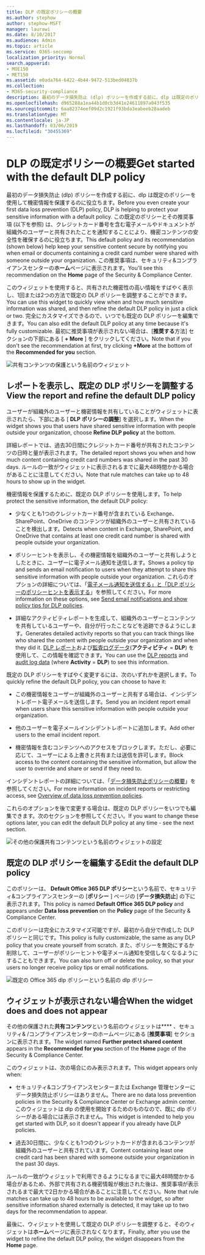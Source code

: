 ```yaml
---
title: DLP の既定ポリシーの概要
ms.author: stephow
author: stephow-MSFT
manager: laurawi
ms.date: 8/10/2017
ms.audience: Admin
ms.topic: article
ms.service: O365-seccomp
localization_priority: Normal
search.appverid:
- MOE150
- MET150
ms.assetid: e0ada764-6422-4b44-9472-513bed04837b
ms.collection:
- M365-security-compliance
description: 最初のデータ損失防止 (dlp) ポリシーを作成する前に、dlp は既定のポリシーを使用して機密情報を保護するのに役立ちます。 この既定のポリシーとその推奨事項 (以下を参照) は、クレジットカード番号を含む電子メールやドキュメントが組織外のユーザーと共有されたことを通知することにより、機密コンテンツの安全性を確保するのに役立ちます。
ms.openlocfilehash: d965288a1ea44b1d0cb3d41e24611897a043f535
ms.sourcegitcommit: 6aa82374eef09d2c1921f93bda3eabeeb28aadeb
ms.translationtype: MT
ms.contentlocale: ja-JP
ms.lasthandoff: 03/06/2019
ms.locfileid: "30455369"
---
```

# <a name="get-started-with-the-default-dlp-policy"></a><span data-ttu-id="629d8-104">DLP の既定ポリシーの概要</span><span class="sxs-lookup"><span data-stu-id="629d8-104">Get started with the default DLP policy</span></span>

<span data-ttu-id="629d8-105">最初のデータ損失防止 (dlp) ポリシーを作成する前に、dlp は既定のポリシーを使用して機密情報を保護するのに役立ちます。</span><span class="sxs-lookup"><span data-stu-id="629d8-105">Before you even create your first data loss prevention (DLP) policy, DLP is helping to protect your sensitive information with a default policy.</span></span> <span data-ttu-id="629d8-106">この既定のポリシーとその推奨事項 (以下を参照) は、クレジットカード番号を含む電子メールやドキュメントが組織外のユーザーと共有されたことを通知することにより、機密コンテンツの安全性を確保するのに役立ちます。</span><span class="sxs-lookup"><span data-stu-id="629d8-106">This default policy and its recommendation (shown below) help keep your sensitive content secure by notifying you when email or documents containing a credit card number were shared with someone outside your organization.</span></span> <span data-ttu-id="629d8-107">この推奨事項は、セキュリティ&amp;コンプライアンスセンターの**ホーム**ページに表示されます。</span><span class="sxs-lookup"><span data-stu-id="629d8-107">You'll see this recommendation on the **Home** page of the Security &amp; Compliance Center.</span></span> 
  
<span data-ttu-id="629d8-108">このウィジェットを使用すると、共有された機密性の高い情報をすばやく表示し、1回または2つの方法で既定の DLP ポリシーを調整することができます。</span><span class="sxs-lookup"><span data-stu-id="629d8-108">You can use this widget to quickly view when and how much sensitive information was shared, and then refine the default DLP policy in just a click or two.</span></span> <span data-ttu-id="629d8-109">完全にカスタマイズできるので、いつでも既定の DLP ポリシーを編集できます。</span><span class="sxs-lookup"><span data-stu-id="629d8-109">You can also edit the default DLP policy at any time because it's fully customizable.</span></span> <span data-ttu-id="629d8-110">最初に推奨事項が表示されない場合は、[**推奨する**方法] セクションの下部にある [ **+ More** ] をクリックしてください。</span><span class="sxs-lookup"><span data-stu-id="629d8-110">Note that if you don't see the recommendation at first, try clicking **+More** at the bottom of the **Recommended for you** section.</span></span> 
  
![共有コンテンツの保護という名前のウィジェット](media/2bae6dbc-cc92-4f35-b54c-c36e60226b5b.png)
  
## <a name="view-the-report-and-refine-the-default-dlp-policy"></a><span data-ttu-id="629d8-112">レポートを表示し、既定の DLP ポリシーを調整する</span><span class="sxs-lookup"><span data-stu-id="629d8-112">View the report and refine the default DLP policy</span></span>

<span data-ttu-id="629d8-113">ユーザーが組織外のユーザーと機密情報を共有していることがウィジェットに表示されたら、下部にある [ **DLP ポリシーの調整**] を選択します。</span><span class="sxs-lookup"><span data-stu-id="629d8-113">When the widget shows you that users have shared sensitive information with people outside your organization, choose **Refine DLP policy** at the bottom.</span></span> 
  
<span data-ttu-id="629d8-114">詳細レポートでは、過去30日間にクレジットカード番号が共有されたコンテンツの日時と量が表示されます。</span><span class="sxs-lookup"><span data-stu-id="629d8-114">The detailed report shows you when and how much content containing credit card numbers was shared in the past 30 days.</span></span> <span data-ttu-id="629d8-115">ルールの一致がウィジェットに表示されるまでに最大48時間かかる場合があることに注意してください。</span><span class="sxs-lookup"><span data-stu-id="629d8-115">Note that rule matches can take up to 48 hours to show up in the widget.</span></span>
  
<span data-ttu-id="629d8-116">機密情報を保護するために、既定の DLP ポリシーを使用します。</span><span class="sxs-lookup"><span data-stu-id="629d8-116">To help protect the sensitive information, the default DLP policy:</span></span>
  
- <span data-ttu-id="629d8-117">少なくとも1つのクレジットカード番号が含まれている Exchange、SharePoint、OneDrive のコンテンツが組織外のユーザーと共有されていることを検出します。</span><span class="sxs-lookup"><span data-stu-id="629d8-117">Detects when content in Exchange, SharePoint, and OneDrive that contains at least one credit card number is shared with people outside your organization.</span></span>
    
- <span data-ttu-id="629d8-118">ポリシーヒントを表示し、その機密情報を組織外のユーザーと共有しようとしたときに、ユーザーに電子メール通知を送信します。</span><span class="sxs-lookup"><span data-stu-id="629d8-118">Shows a policy tip and sends an email notification to users when they attempt to share this sensitive information with people outside your organization.</span></span> <span data-ttu-id="629d8-119">これらのオプションの詳細については、「[電子メール通知を送信する」と「DLP ポリシーのポリシーヒントを表示する](use-notifications-and-policy-tips.md)」を参照してください。</span><span class="sxs-lookup"><span data-stu-id="629d8-119">For more information on these options, see [Send email notifications and show policy tips for DLP policies](use-notifications-and-policy-tips.md).</span></span>
    
- <span data-ttu-id="629d8-120">詳細なアクティビティレポートを生成して、組織外のユーザーとコンテンツを共有しているユーザーや、自分が行ったことなどを追跡できるようにします。</span><span class="sxs-lookup"><span data-stu-id="629d8-120">Generates detailed activity reports so that you can track things like who shared the content with people outside your organization and when they did it.</span></span> <span data-ttu-id="629d8-121">[DLP レポート](view-the-dlp-reports.md)および[監査ログデータ](search-the-audit-log-in-security-and-compliance.md)(**アクティビティ** = **DLP**) を使用して、この情報を確認できます。</span><span class="sxs-lookup"><span data-stu-id="629d8-121">You can use the [DLP reports](view-the-dlp-reports.md) and [audit log data](search-the-audit-log-in-security-and-compliance.md) (where **Activity** = **DLP**) to see this information.</span></span>
    
<span data-ttu-id="629d8-122">既定の DLP ポリシーをすばやく変更するには、次のいずれかを選択します。</span><span class="sxs-lookup"><span data-stu-id="629d8-122">To quickly refine the default DLP policy, you can choose to have it:</span></span>
  
- <span data-ttu-id="629d8-123">この機密情報をユーザーが組織外のユーザーと共有する場合は、インシデントレポート電子メールを送信します。</span><span class="sxs-lookup"><span data-stu-id="629d8-123">Send you an incident report email when users share this sensitive information with people outside your organization.</span></span>
    
- <span data-ttu-id="629d8-124">他のユーザーを電子メールインシデントレポートに追加します。</span><span class="sxs-lookup"><span data-stu-id="629d8-124">Add other users to the email incident report.</span></span>
    
- <span data-ttu-id="629d8-125">機密情報を含むコンテンツへのアクセスをブロックします。ただし、必要に応じて、ユーザーによる上書きと共有または送信を許可します。</span><span class="sxs-lookup"><span data-stu-id="629d8-125">Block access to the content containing the sensitive information, but allow the user to override and share or send if they need to.</span></span>
    
<span data-ttu-id="629d8-126">インシデントレポートの詳細については、「[データ損失防止ポリシーの概要](data-loss-prevention-policies.md)」を参照してください。</span><span class="sxs-lookup"><span data-stu-id="629d8-126">For more information on incident reports or restricting access, see [Overview of data loss prevention policies](data-loss-prevention-policies.md).</span></span>
  
<span data-ttu-id="629d8-127">これらのオプションを後で変更する場合は、既定の DLP ポリシーをいつでも編集できます。次のセクションを参照してください。</span><span class="sxs-lookup"><span data-stu-id="629d8-127">If you want to change these options later, you can edit the default DLP policy at any time - see the next section.</span></span>
  
![その他の保護共有コンテンツという名前のウィジェットの設定](media/dad30a84-2715-4c0a-a5c5-44d85492363e.png)
  
## <a name="edit-the-default-dlp-policy"></a><span data-ttu-id="629d8-129">既定の DLP ポリシーを編集する</span><span class="sxs-lookup"><span data-stu-id="629d8-129">Edit the default DLP policy</span></span>

<span data-ttu-id="629d8-130">このポリシーは、 **Default Office 365 DLP ポリシー**という名前で、セキュリティ&amp;コンプライアンスセンターの [**ポリシー** ] ページの [**データ損失防止**] の下に表示されます。</span><span class="sxs-lookup"><span data-stu-id="629d8-130">This policy is named **Default Office 365 DLP policy** and appears under **Data loss prevention** on the **Policy** page of the Security &amp; Compliance Center.</span></span> 
  
<span data-ttu-id="629d8-131">このポリシーは完全にカスタマイズ可能ですが、最初から自分で作成した DLP ポリシーと同じです。</span><span class="sxs-lookup"><span data-stu-id="629d8-131">This policy is fully customizable, the same as any DLP policy that you create yourself from scratch.</span></span> <span data-ttu-id="629d8-132">また、ポリシーを無効にするか削除して、ユーザーがポリシーヒントや電子メール通知を受信しなくなるようにすることもできます。</span><span class="sxs-lookup"><span data-stu-id="629d8-132">You can also turn off or delete the policy, so that your users no longer receive policy tips or email notifications.</span></span>
  
![既定の Office 365 dlp ポリシーという名前の dlp ポリシー](media/260731e8-4d57-4c98-abec-07b052ec48d5.png)
  
## <a name="when-the-widget-does-and-does-not-appear"></a><span data-ttu-id="629d8-134">ウィジェットが表示されない場合</span><span class="sxs-lookup"><span data-stu-id="629d8-134">When the widget does and does not appear</span></span>

<span data-ttu-id="629d8-135">その他の保護された**共有コンテンツ**という名前のウィジェットは\*\*\*\* 、セキュリティ&amp; /コンプライアンスセンターのホームページにある [**推奨事項**] セクションに表示されます。</span><span class="sxs-lookup"><span data-stu-id="629d8-135">The widget named **Further protect shared content** appears in the **Recommended for you** section of the **Home** page of the Security &amp; Compliance Center.</span></span> 
  
<span data-ttu-id="629d8-136">このウィジェットは、次の場合にのみ表示されます。</span><span class="sxs-lookup"><span data-stu-id="629d8-136">This widget appears only when:</span></span>
  
- <span data-ttu-id="629d8-137">セキュリティ&amp;コンプライアンスセンターまたは Exchange 管理センターにデータ損失防止ポリシーはありません。</span><span class="sxs-lookup"><span data-stu-id="629d8-137">There are no data loss prevention policies in the Security &amp; Compliance Center or Exchange admin center.</span></span> <span data-ttu-id="629d8-138">このウィジェットは dlp の使用を開始するためのものなので、既に dlp ポリシーがある場合には表示されません。</span><span class="sxs-lookup"><span data-stu-id="629d8-138">This widget is intended to help you get started with DLP, so it doesn't appear if you already have DLP policies.</span></span>
    
- <span data-ttu-id="629d8-139">過去30日間に、少なくとも1つのクレジットカードが含まれるコンテンツが組織外のユーザーと共有されています。</span><span class="sxs-lookup"><span data-stu-id="629d8-139">Content containing least one credit card has been shared with someone outside your organization in the past 30 days.</span></span>
    
<span data-ttu-id="629d8-140">ルールの一致がウィジェットで利用できるようになるまでに最大48時間かかる場合があるため、外部で共有される機密情報が検出された後は、推奨事項が表示されるまで最大で2日かかる場合があることに注意してください。</span><span class="sxs-lookup"><span data-stu-id="629d8-140">Note that rule matches can take up to 48 hours to be available to the widget, so after sensitive information shared externally is detected, it may take up to two days for the recommendation to appear.</span></span>
  
<span data-ttu-id="629d8-141">最後に、ウィジェットを使用して既定の DLP ポリシーを調整すると、そのウィジェットは**ホーム**ページに表示されなくなります。</span><span class="sxs-lookup"><span data-stu-id="629d8-141">Finally, after you use the widget to refine the default DLP policy, the widget disappears from the **Home** page.</span></span> 
  

